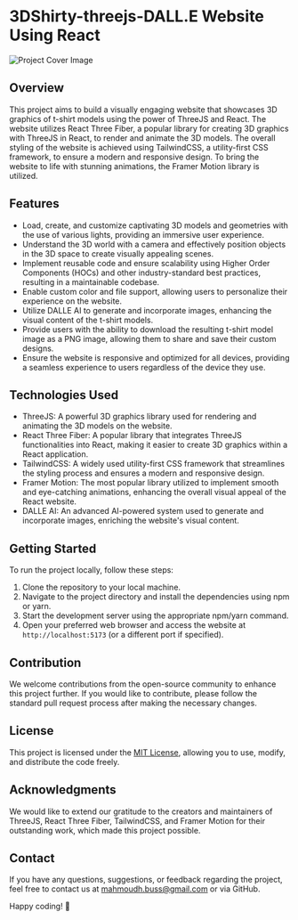# 3DShirty-threejs-DALL.E Website Using React

![Project Cover Image](https://github.com/mahmudhmh/3DShirty-threejs-DALL.E/assets/54104161/247ee620-a605-4649-9b45-049d79257182)


## Overview

This project aims to build a visually engaging website that showcases 3D graphics of t-shirt models using the power of ThreeJS and React. The website utilizes React Three Fiber, a popular library for creating 3D graphics with ThreeJS in React, to render and animate the 3D models. The overall styling of the website is achieved using TailwindCSS, a utility-first CSS framework, to ensure a modern and responsive design. To bring the website to life with stunning animations, the Framer Motion library is utilized.

## Features

- Load, create, and customize captivating 3D models and geometries with the use of various lights, providing an immersive user experience.
- Understand the 3D world with a camera and effectively position objects in the 3D space to create visually appealing scenes.
- Implement reusable code and ensure scalability using Higher Order Components (HOCs) and other industry-standard best practices, resulting in a maintainable codebase.
- Enable custom color and file support, allowing users to personalize their experience on the website.
- Utilize DALLE AI to generate and incorporate images, enhancing the visual content of the t-shirt models.
- Provide users with the ability to download the resulting t-shirt model image as a PNG image, allowing them to share and save their custom designs.
- Ensure the website is responsive and optimized for all devices, providing a seamless experience to users regardless of the device they use.

## Technologies Used

- ThreeJS: A powerful 3D graphics library used for rendering and animating the 3D models on the website.
- React Three Fiber: A popular library that integrates ThreeJS functionalities into React, making it easier to create 3D graphics within a React application.
- TailwindCSS: A widely used utility-first CSS framework that streamlines the styling process and ensures a modern and responsive design.
- Framer Motion: The most popular library utilized to implement smooth and eye-catching animations, enhancing the overall visual appeal of the React website.
- DALLE AI: An advanced AI-powered system used to generate and incorporate images, enriching the website's visual content.

## Getting Started

To run the project locally, follow these steps:

1. Clone the repository to your local machine.
2. Navigate to the project directory and install the dependencies using npm or yarn.
3. Start the development server using the appropriate npm/yarn command.
4. Open your preferred web browser and access the website at `http://localhost:5173` (or a different port if specified).

## Contribution

We welcome contributions from the open-source community to enhance this project further. If you would like to contribute, please follow the standard pull request process after making the necessary changes.

## License

This project is licensed under the [MIT License](LICENSE), allowing you to use, modify, and distribute the code freely.

## Acknowledgments

We would like to extend our gratitude to the creators and maintainers of ThreeJS, React Three Fiber, TailwindCSS, and Framer Motion for their outstanding work, which made this project possible.

## Contact

If you have any questions, suggestions, or feedback regarding the project, feel free to contact us at [mahmoudh.buss@gmail.com](mailto:mahmoudh.buss@gmail.com) or via GitHub.

Happy coding! 🚀
